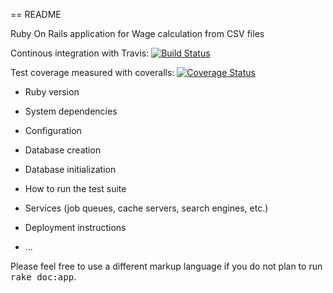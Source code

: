 == README

Ruby On Rails application for Wage calculation from CSV files

Continous integration with Travis: [![Build Status](https://travis-ci.org/FummiTaksi/salaryparser.svg?branch=master)](https://travis-ci.org/FummiTaksi/salaryparser)

Test coverage measured with coveralls: [![Coverage Status](https://coveralls.io/repos/github/FummiTaksi/salaryparser/badge.svg?branch=master)](https://coveralls.io/github/FummiTaksi/salaryparser?branch=master)

* Ruby version

* System dependencies

* Configuration

* Database creation

* Database initialization

* How to run the test suite

* Services (job queues, cache servers, search engines, etc.)

* Deployment instructions

* ...


Please feel free to use a different markup language if you do not plan to run
<tt>rake doc:app</tt>.
